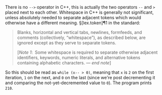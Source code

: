 There is no `-->` operator in C++, this is actually the two operators `--` and `>` placed next to each other. Whitespace in C++ is generally not significant, unless absolutely needed to separate adjacent tokens which would otherwise have a different meaning. §[lex.token]¶1 in the standard:

> Blanks, horizontal and vertical tabs, newlines, formfeeds, and comments (collectively, “whitespace”), as described below, are ignored except as they serve to separate tokens.
>
> [*Note 1*: Some whitespace is required to separate otherwise adjacent identifiers, keywords, numeric literals, and alternative tokens containing alphabetic characters. — *end note*]

So this should be read as `while (x-- > 0)`, meaning that `x` is `2` on the first iteration, `1` on the next, and `0` on the last (since we're post decrementing it and comparing the not-yet-decremented value to `0`). The program prints `210`.